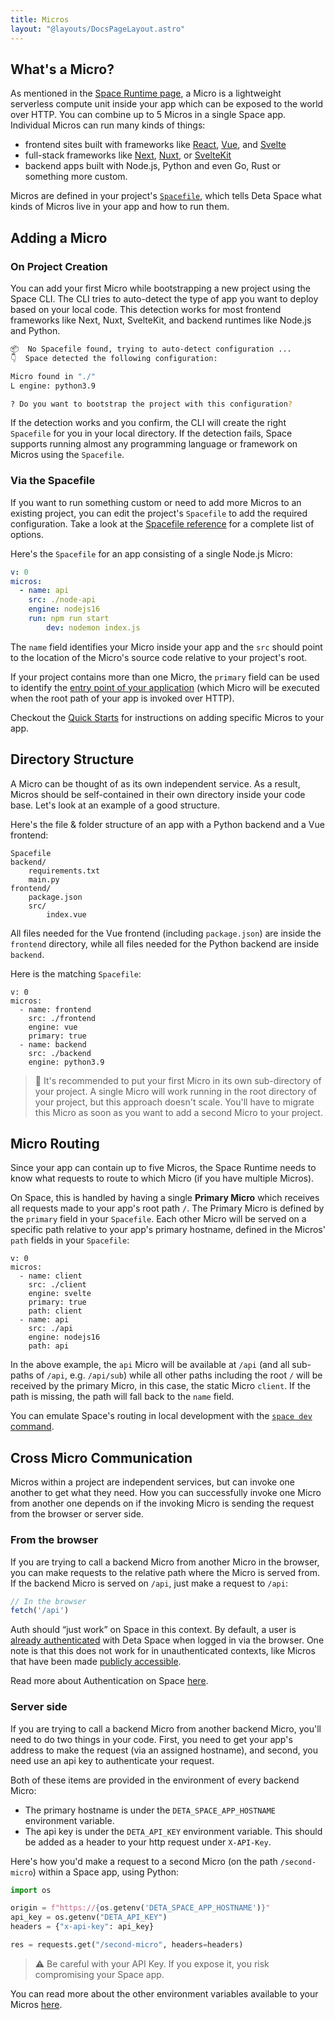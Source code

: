 ```yaml
---
title: Micros
layout: "@layouts/DocsPageLayout.astro"
---
```


## What's a Micro?

As mentioned in the [Space Runtime page](/docs/en/build/fundamentals/the-space-runtime), a Micro is a lightweight serverless compute unit inside your app which can be exposed to the world over HTTP. You can combine up to 5 Micros in a single Space app. Individual Micros can run many kinds of things:

- frontend sites built with frameworks like [React](https://react.dev/), [Vue](https://vuejs.org/), and [Svelte](https://svelte.dev/)
- full-stack frameworks like [Next](https://nextjs.org/), [Nuxt](https://nuxtjs.org/), or [SvelteKit](https://kit.svelte.dev/)
- backend apps built with Node.js, Python and even Go, Rust or something more custom.

Micros are defined in your project's [`Spacefile`](/docs/en/build/fundamentals/the-space-runtime#the-spacefile), which tells Deta Space what kinds of Micros live in your app and how to run them.

## Adding a Micro 

### On Project Creation

You can add your first Micro while bootstrapping a new project using the Space CLI. The CLI tries to auto-detect the type of app you want to deploy based on your local code. This detection works for most frontend frameworks like Next, Nuxt, SvelteKit, and backend runtimes like Node.js and Python.

```bash
📦  No Spacefile found, trying to auto-detect configuration ...
👇  Space detected the following configuration:

Micro found in "./"
L engine: python3.9

? Do you want to bootstrap the project with this configuration?
```

If the detection works and you confirm, the CLI will create the right `Spacefile` for you in your local directory. If the detection fails, Space supports running almost any programming language or framework on Micros using the `Spacefile`.

### Via the Spacefile

If you want to run something custom or need to add more Micros to an existing project, you can edit the project's `Spacefile` to add the required configuration. Take a look at the [Spacefile reference](/docs/en/build/reference/spacefile) for a complete list of options.

Here's the `Spacefile` for an app consisting of a single Node.js Micro:

```yaml
v: 0
micros:
  - name: api
    src: ./node-api
    engine: nodejs16
    run: npm run start
		dev: nodemon index.js
```

The `name` field identifies your Micro inside your app and the `src` should point to the location of the Micro's source code relative to your project's root. 

If your project contains more than one Micro, the `primary` field can be used to identify the [entry point of your application](/docs/en/build/fundamentals/the-space-runtime/micros#micro-routing) (which Micro will be executed when the root path of your app is invoked over HTTP).

Checkout the [Quick Starts](/docs/en/build/fundamentals/quick-starts) for instructions on adding specific Micros to your app.

## Directory Structure

A Micro can be thought of as its own independent service. As a result, Micros should be self-contained in their own directory inside your code base.  Let's look at an example of a good structure.

Here's the file & folder structure of an app with a Python backend and a Vue frontend:

```
Spacefile
backend/
    requirements.txt
    main.py
frontend/
    package.json
    src/
        index.vue
```

All files needed for the Vue frontend (including `package.json`) are inside the `frontend` directory, while all files needed for the Python backend are inside `backend`.

Here is the matching `Spacefile`:

```
v: 0
micros:
  - name: frontend
    src: ./frontend
    engine: vue
    primary: true
  - name: backend
    src: ./backend
    engine: python3.9

```

> 🔑 It's recommended to put your first Micro in its own sub-directory of your project. A single Micro will work running in the root directory of your project, but this approach doesn't scale. You'll have to migrate this Micro as soon as you want to add a second Micro to your project.

## Micro Routing

Since your app can contain up to five Micros, the Space Runtime needs to know what requests to route to which Micro (if you have multiple Micros).

On Space, this is handled by having a single **Primary Micro** which receives all requests made to your app's root path `/`. The Primary Micro is defined by the `primary` field in your `Spacefile`. Each other Micro will be served on a specific path relative to your app's primary hostname, defined in the Micros' `path` fields in your `Spacefile`:

```
v: 0
micros:
  - name: client
    src: ./client
    engine: svelte
    primary: true
    path: client
  - name: api
    src: ./api
    engine: nodejs16
    path: api

```

In the above example, the `api` Micro will be available at `/api` (and all sub-paths of `/api`, e.g. `/api/sub`) while all other paths including the root `/` will be received by the primary Micro, in this case, the static Micro `client`. If the path is missing, the path will fall back to the `name` field.

You can emulate Space's routing in local development with the [`space dev` command](/docs/en/build/fundamentals/development/local-development#routing-emulation).

## Cross Micro Communication

Micros within a project are independent services, but can invoke one another to get what they need. How you can successfully invoke one Micro from another one depends on if the invoking Micro is sending the request from the browser or server side.

### From the browser

If you are trying to call a backend Micro from another Micro in the browser, you can make requests to the relative path where the Micro is served from. If the backend Micro is served on `/api`, just make a request to `/api`:

```jsx
// In the browser
fetch('/api')
```

Auth should “just work” on Space in this context. By default, a user is [already authenticated](/docs/en/build/fundamentals/the-space-runtime-authentication#the-developer-perspective) with Deta Space when logged in via the browser.  One note is that this does not work for in unauthenticated contexts, like Micros that have been made [publicly accessible](/docs/en/build/fundamentals/the-space-runtime-authentication#public-micros-and-routes).

Read more about Authentication on Space [here](/docs/en/build/fundamentals/the-space-runtime-authentication).

### Server side

If you are trying to call a backend Micro from another backend Micro, you'll need to do two things in your code. First, you need to get your app's address to make the request (via an assigned hostname), and second, you need use an api key to authenticate your request.

Both of these items are provided in the environment of every backend Micro:

- The primary hostname is under the `DETA_SPACE_APP_HOSTNAME` environment variable.
- The api key is under the `DETA_API_KEY` environment variable. This should be added as a header to your http request under `X-API-Key`.

Here's how you'd make a request to a second Micro (on the path `/second-micro`) within a Space app, using Python:

```python
import os

origin = f"https://{os.getenv('DETA_SPACE_APP_HOSTNAME')}"
api_key = os.getenv("DETA_API_KEY")
headers = {"x-api-key": api_key}

res = requests.get("/second-micro", headers=headers)
```

> ⚠️ Be careful with your API Key. If you expose it, you risk compromising your Space app.

You can read more about the other environment variables available to your Micros [here](/docs/en/build/fundamentals/the-space-runtime/configuration#pre-set-variables).

